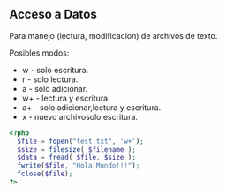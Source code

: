Acceso a Datos
--------------
Para manejo (lectura, modificacion) de archivos de texto.

Posibles modos:
* w  - solo escritura.
* r  - solo lectura.
* a  - solo adicionar.
* w+ - lectura y escritura.
* a+ - solo adicionar,lectura y escritura.
* x  - nuevo archivosolo escritura.

```php
<?php
  $file = fopen("test.txt", 'w+');
  $size = filesize( $filename );
  $data = fread( $file, $size );
  fwrite($file, "Hola Mundo!!!");
  fclose($file);
?>
```
 

